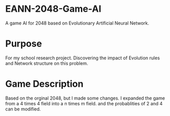 # EANN-2048-Game-AI
A game AI for 2048 based on Evolutionary Artificial Neural Network.

# Purpose
For my school research project. Discovering the  impact of Evolution rules and Network structure on this problem.

# Game Description
Based on the orginal 2048, but I made some changes. I expanded the game from a 4 times 4 field into a n times m field.
and the probablities of 2 and 4 can be modified.
